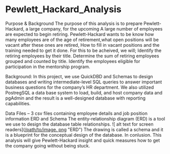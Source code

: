 # Pewlett_Hackard_Analysis
Purpose & Background
The purpose of this analysis is to prepare Pewlett-Hackard, a large company, for the upcoming  A large number of employees are expected to begin retiring. Pewlett-Hackard wants to be know how many employees are of the age of retirement,what open positions will be vacant after these ones are retired, How to fill in vacant positions and the training needed to get it done.
For this to be acheived, we will;
Identify the retiring employees by their title.
Determine the sum of retiring employees grouped and counted by title.
Identify the employees eligible for participation in the mentorship program.

Background:
In this project, we use QuickDBD and Schemas to design databases and writing intermediate-level SQL queries to answer important business questions for the company’s HR department. We also utilized PostregSQL a data base system to load, build, and host company data and pgAdmin and the result is a well-designed database with reporting capabilities.

Data Files –
3 csv files containing employee details and job position information
ERD and Schema
The entity-relationship diagram (ERD) is a tool we use to design the database table relationships.
![ alt text for screen readers]([/path/to/image. png](https://github.com/DeloxyAdeola/Pewlett_Hackard_Analysis/blob/main/EmployeesDB.png) "ERD")
The drawing is called a schema and it is a blueprint for the conceptual design of the database.
In conlusion. 
This analysis will give Pewlett-Hackard insight and quick measures how to get the company going without being stuck. 
